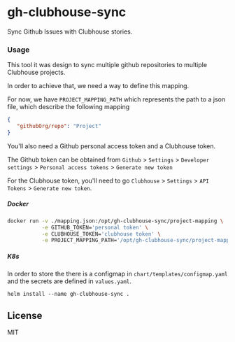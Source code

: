 # gh-clubhouse-sync

Sync Github Issues with Clubhouse stories.

### Usage

This tool it was design to sync multiple github repositories to multiple Clubhouse projects.

In order to achieve that, we need a way to define this mapping.

For now, we have `PROJECT_MAPPING_PATH` which represents the path to a json file, which describe the following mapping

```json
{
   "githubOrg/repo": "Project"
}
```

You'll also need a Github personal access token and a Clubhouse token.

The Github token can be obtained from `Github` > `Settings` > `Developer settings` > `Personal access tokens` > `Generate new token` 

For the Clubhouse token, you'll need to go `Clubhouse` > `Settings` > `API Tokens` > `Generate new token`.

##### Docker

```bash
docker run -v ./mapping.json:/opt/gh-clubhouse-sync/project-mapping \
           -e GITHUB_TOKEN='personal token' \
           -e CLUBHOUSE_TOKEN='clubhouse token' \
           -e PROJECT_MAPPING_PATH='/opt/gh-clubhouse-sync/project-mapping' quay.io/freight-trust/gh-clubhouse-sync
```

##### K8s

In order to store the there is a configmap in `chart/templates/configmap.yaml` and the secrets are defined in `values.yaml`.

```
helm install --name gh-clubhouse-sync .
```

## License 

MIT 
